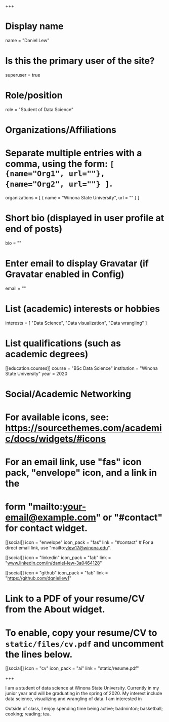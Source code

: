 +++
# Display name
name = "Daniel Lew"

# Is this the primary user of the site?
superuser = true

# Role/position
role = "Student of Data Science"

# Organizations/Affiliations
#   Separate multiple entries with a comma, using the form: `[ {name="Org1", url=""}, {name="Org2", url=""} ]`.
organizations = [ { name = "Winona State University", url = "" } ]

# Short bio (displayed in user profile at end of posts)
bio = ""

# Enter email to display Gravatar (if Gravatar enabled in Config)
email = ""

# List (academic) interests or hobbies
interests = [
  "Data Science",
  "Data visualization",
  "Data wrangling"
]

# List qualifications (such as academic degrees)
[[education.courses]]
  course = "BSc Data Science"
  institution = "Winona State University"
  year = 2020

# Social/Academic Networking
# For available icons, see: https://sourcethemes.com/academic/docs/widgets/#icons
#   For an email link, use "fas" icon pack, "envelope" icon, and a link in the
#   form "mailto:your-email@example.com" or "#contact" for contact widget.

[[social]]
  icon = "envelope"
  icon_pack = "fas"
  link = "#contact"  # For a direct email link, use "mailto:ylew17@winona.edu".

[[social]]
  icon = "linkedin"
  icon_pack = "fab"
  link = "www.linkedin.com/in/daniel-lew-3a0464128"

[[social]]
  icon = "github"
  icon_pack = "fab"
  link = "https://github.com/dqniellew1"

# Link to a PDF of your resume/CV from the About widget.
# To enable, copy your resume/CV to `static/files/cv.pdf` and uncomment the lines below.
 [[social]]
   icon = "cv"
   icon_pack = "ai"
   link = "static/resume.pdf"

+++

I am a student of data science at Winona State University. Currently in my junior year and will be graduating in the spring of 2020. My interest include data science, visualizing and wrangling of data. I am interested in  

Outside of class, I enjoy spending time being active; badminton; basketball; cooking; reading; tea.

